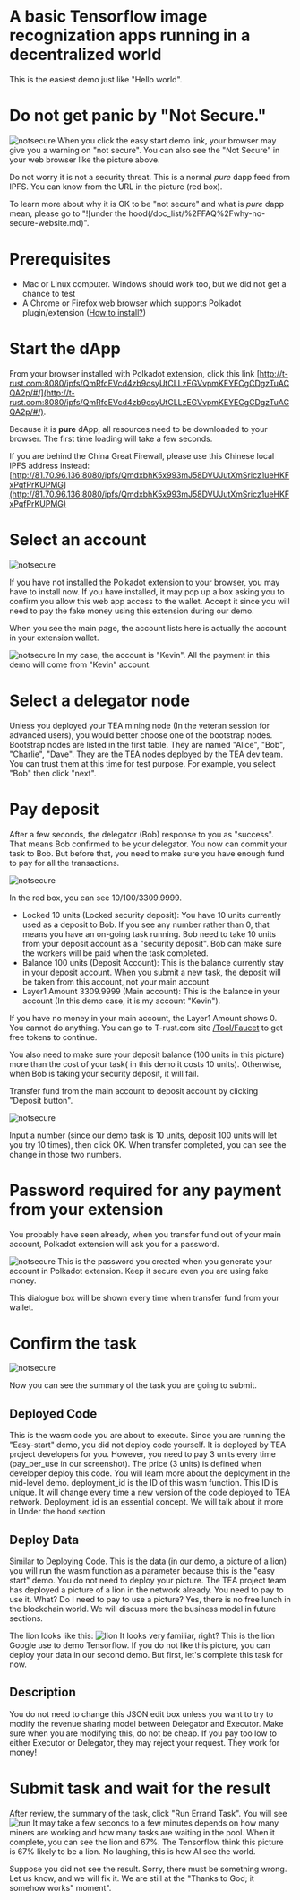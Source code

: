 
# A basic Tensorflow image recognization apps running in a decentralized world

This is the easiest demo just like "Hello world". 



# Do not get panic by "Not Secure."

![notsecure](https://github.com/tearust/tea-docs/blob/main/res/easystart1.png?raw=true)
When you click the easy start demo link, your browser may give you a warning on "not secure". You can also see the "Not Secure" in your web browser like the picture above.

Do not worry it is not a security threat. This is a normal *pure* dapp feed from IPFS. You can know from the URL in the picture (red box).

To learn more about why it is OK to be "not secure" and what is *pure* dapp mean, please go to "![under the hood(/doc_list/%2FFAQ%2Fwhy-no-secure-website.md)".

# Prerequisites
  - Mac or Linux computer. Windows should work too, but we did not get a chance to test
  - A Chrome or Firefox web browser which supports Polkadot plugin/extension ([How to install?](../FAQ/how_to_install_polkadot_extension.md))

# Start the dApp
From your browser installed with Polkadot extension, click this link [http://t-rust.com:8080/ipfs/QmRfcEVcd4zb9osyUtCLLzEGVvpmKEYECgCDgzTuACQA2p/#/](http://t-rust.com:8080/ipfs/QmRfcEVcd4zb9osyUtCLLzEGVvpmKEYECgCDgzTuACQA2p/#/). 

Because it is **pure** dApp, all resources need to be downloaded to your browser. The first time loading will take a few seconds. 

If you are behind the China Great Firewall, please use this Chinese local IPFS address instead: [http://81.70.96.136:8080/ipfs/QmdxbhK5x993mJ58DVUJutXmSricz1ueHKFxPqfPrKUPMG](http://81.70.96.136:8080/ipfs/QmdxbhK5x993mJ58DVUJutXmSricz1ueHKFxPqfPrKUPMG)

# Select an account

![notsecure](https://github.com/tearust/tea-docs/blob/main/res/easystart2.png?raw=true)

If you have not installed the Polkadot extension to your browser, you may have to install now. 
If you have installed, it may pop up a box asking you to confirm you allow this web app access to the wallet. Accept it since you will need to pay the fake money using this extension during our demo.

When you see the main page, the account lists here is actually the account in your extension wallet.

![notsecure](https://github.com/tearust/tea-docs/blob/main/res/easystart3.png?raw=true)
In my case, the account is "Kevin". All the payment in this demo will come from "Kevin" account. 


# Select a delegator node
Unless you deployed your TEA mining node (In the veteran session for advanced users), you would better choose one of the bootstrap nodes. Bootstrap nodes are listed in the first table. They are named "Alice", "Bob", "Charlie", "Dave". They are the TEA nodes deployed by the TEA dev team. You can trust them at this time for test purpose. For example, you select "Bob" then click "next".

# Pay deposit
After a few seconds, the delegator (Bob) response to you as "success". That means Bob confirmed to be your delegator. You now can commit your task to Bob.
But before that, you need to make sure you have enough fund to pay for all the transactions.


![notsecure](https://github.com/tearust/tea-docs/blob/main/res/easystart4.png?raw=true)

In the red box, you can see 10/100/3309.9999. 
- Locked 10 units (Locked security deposit): You have 10 units currently used as a deposit to Bob. If you see any number rather than 0, that means you have an on-going task running. Bob need to take 10 units from your deposit account as a "security deposit". Bob can make sure the workers will be paid when the task completed. 
- Balance 100 units (Deposit Account): This is the balance currently stay in your deposit account. When you submit a new task, the deposit will be taken from this account, not your main account
- Layer1 Amount 3309.9999 (Main account): This is the balance in your account (In this demo case, it is my account "Kevin"). 

If you have no money in your main account, the Layer1 Amount shows 0. You cannot do anything. You can go to T-rust.com site [/Tool/Faucet](http://t-rust.com/tools/layer1_faucet) to get free tokens to continue. 

You also need to make sure your deposit balance (100 units in this picture) more than the cost of your task( in this demo it costs 10 units). Otherwise, when Bob is taking your security deposit, it will fail.

Transfer fund from the main account to deposit account by clicking "Deposit button". 

![notsecure](https://github.com/tearust/tea-docs/blob/main/res/easystart5.png?raw=true)

Input a number (since our demo task is 10 units, deposit 100 units will let you try 10 times), then click OK.
When transfer completed, you can see the change in those two numbers.

# Password required for any payment from your extension
You probably have seen already, when you transfer fund out of your main account, Polkadot extension will ask you for a password.

![notsecure](https://github.com/tearust/tea-docs/blob/main/res/easystart6.png?raw=true)
This is the password you created when you generate your account in Polkadot extension. Keep it secure even you are using fake money.

This dialogue box will be shown every time when transfer fund from your wallet. 

# Confirm the task

![notsecure](https://github.com/tearust/tea-docs/blob/main/res/easystart7.png?raw=true)

Now you can see the summary of the task you are going to submit.
## Deployed Code
This is the wasm code you are about to execute. 
Since you are running the "Easy-start" demo, you did not deploy code yourself. It is deployed by TEA project developers for you. However, you need to pay 3 units every time (pay_per_use in our screenshot). The price (3 units) is defined when developer deploy this code. You will learn more about the deployment in the mid-level demo. 
deployment_id is the ID of this wasm function. This ID is unique. It will change every time a new version of the code deployed to TEA network. Deployment_id is an essential concept. We will talk about it more in Under the hood section

## Deploy Data
Similar to Deploying Code. This is the data (in our demo, a picture of a lion) you will run the wasm function as a parameter because this is the "easy start" demo. You do not need to deploy your picture. The TEA project team has deployed a picture of a lion in the network already. You need to pay to use it. What? Do I need to pay to use a picture? Yes, there is no free lunch in the blockchain world. We will discuss more the business model in future sections.

The lion looks like this:
![lion](https://github.com/tearust/tea-docs/blob/main/res/lion.jpg?raw=true)
It looks very familiar, right? This is the lion Google use to demo Tensorflow. If you do not like this picture, you can deploy your data in our second demo. But first, let's complete this task for now.

## Description
You do not need to change this JSON edit box unless you want to try to modify the revenue sharing model between Delegator and Executor. Make sure when you are modifying this, do not be cheap. If you pay too low to either Executor or Delegator, they may reject your request. They work for money!

# Submit task and wait for the result
After review, the summary of the task, click "Run Errand Task". You will see
![run](https://github.com/tearust/tea-docs/blob/main/res/easystart8.png?raw=true)
It may take a few seconds to a few minutes depends on how many miners are working and how many tasks are waiting in the pool.
When it complete, you can see the lion and 67%. The Tensorflow think this picture is 67% likely to be a lion. No laughing, this is how AI see the world.

Suppose you did not see the result. Sorry, there must be something wrong. Let us know, and we will fix it. We are still at the "Thanks to God; it somehow works" moment".

